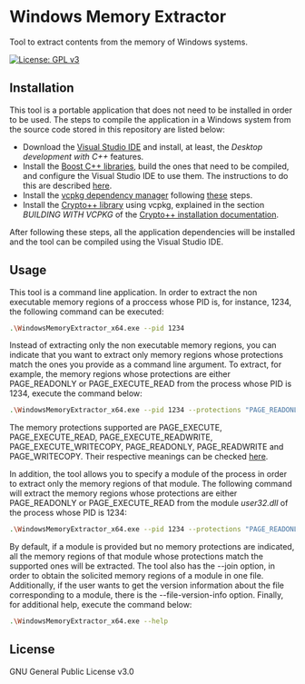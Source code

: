 # Windows Memory Extractor
Tool to extract contents from the memory of Windows systems. 

[![License: GPL v3](https://img.shields.io/badge/License-GPLv3-blue.svg)](https://www.gnu.org/licenses/gpl-3.0)

## Installation
This tool is a portable application that does not need to be installed in order to be used. The steps to compile the application in a Windows system from the source code stored in this repository are listed below:

* Download the [Visual Studio IDE](https://visualstudio.microsoft.com/) and install, at least, the *Desktop development with C++* features.
* Install the [Boost C++ libraries](https://www.boost.org/), build the ones that need to be compiled, and configure the Visual Studio IDE to use them. The instructions to do this are described [here](https://www.boost.org/doc/libs/1_76_0/more/getting_started/windows.html).
* Install the [vcpkg dependency manager](https://github.com/Microsoft/vcpkg/) following [these](https://github.com/Microsoft/vcpkg/#quick-start-windows) steps.
* Install the [Crypto++ library](https://www.cryptopp.com/) using vcpkg, explained in the section *BUILDING WITH VCPKG* of the [Crypto++ installation documentation](https://github.com/weidai11/cryptopp/blob/master/Install.txt).

After following these steps, all the application dependencies will be installed and the tool can be compiled using the Visual Studio IDE.

## Usage
This tool is a command line application. In order to extract the non executable memory regions of a proccess whose PID is, for instance, 1234, the following command can be executed:

```bash
.\WindowsMemoryExtractor_x64.exe --pid 1234 
```

Instead of extracting only the non executable memory regions, you can indicate that you want to extract only memory regions whose protections match the ones you provide as a command line argument. To extract, for example, the memory regions whose protections are either PAGE_READONLY or PAGE_EXECUTE_READ from the process whose PID is 1234, execute the command below:

```bash
.\WindowsMemoryExtractor_x64.exe --pid 1234 --protections "PAGE_READONLY PAGE_EXECUTE_READ"
```

The memory protections supported are PAGE_EXECUTE, PAGE_EXECUTE_READ, PAGE_EXECUTE_READWRITE, PAGE_EXECUTE_WRITECOPY, PAGE_READONLY, PAGE_READWRITE and PAGE_WRITECOPY. Their respective meanings can be checked [here](https://docs.microsoft.com/en-us/windows/win32/memory/memory-protection-constants).

In addition, the tool allows you to specify a module of the process in order to extract only the memory regions of that module. The following command will extract the memory regions whose protections are either PAGE_READONLY or PAGE_EXECUTE_READ from the module *user32.dll* of the process whose PID is 1234:

```bash
.\WindowsMemoryExtractor_x64.exe --pid 1234 --protections "PAGE_READONLY PAGE_EXECUTE_READ" --module user32.dll
```

By default, if a module is provided but no memory protections are indicated, all the memory regions of that module whose protections match the supported ones will be extracted. The tool also has the --join option, in order to obtain the solicited memory regions of a module in one file. Additionally, if the user wants to get the version information about the file corresponding to a module, there is the --file-version-info option. Finally, for additional help, execute the command below:

```bash
.\WindowsMemoryExtractor_x64.exe --help
```

## License
GNU General Public License v3.0
